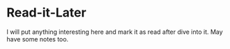 # Read-it-Later
I will put anything interesting here and mark it as read after dive into it. May have some notes too.

